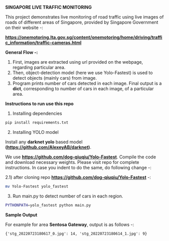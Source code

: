 **SINGAPORE LIVE TRAFFIC MONITORING**

This project demonstrates live monitoring of road traffic using live images of roads of different areas of Singapore, provided by Singapore Government on their website -: 

**https://onemotoring.lta.gov.sg/content/onemotoring/home/driving/traffic_information/traffic-cameras.html**

**General Flow -:**

1) First, images are extracted using url provided on the webpage, regarding particular area.
2) Then, object-detection model (here we use Yolo-Fastest) is used to detect objects (mainly cars) from image.
3) Program prints number of cars detected in each image. Final output is a **dict**, corresponding to number of cars in each image, of a particular area.

**Instructions to run use this repo**

1) Installing dependencies

```bash
pip install requirements.txt
```

2) Installing YOLO model

Install any **darknet yolo** based model **(https://github.com/AlexeyAB/darknet)**.

We use **https://github.com/dog-qiuqiu/Yolo-Fastest**. Compile the code and download necessary weights. Please visit repo for complete instructions. In case you indent to do the same, do following change -:

2.1) after cloning repo **https://github.com/dog-qiuqiu/Yolo-Fastest** -:
```bash
mv Yolo-Fastest yolo_fastest
```

3) Run main.py to detect number of cars in each region.

```bash
PYTHONPATH=yolo_fastest python main.py
```

**Sample Output**

For example for area **Sentosa Gateway**, output is as follows -:
```
{'stg_20220723180617_0.jpg': 14, 'stg_20220723180614_1.jpg': 9}
```




